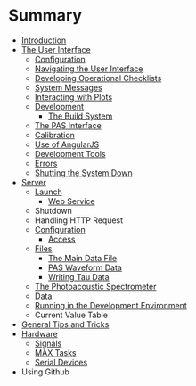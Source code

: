 # Summary

* [Introduction](README.md)
* [The User Interface](the_user_interface.md)
   * [Configuration](ui_configuration.md)
   * [Navigating the User Interface](the_navigation_bar.md)
   * [Developing Operational Checklists](developing_operational_checklists.md)
   * [System Messages](system_messages.md)
   * [Interacting with Plots](interacting_with_plots.md)
   * [Development](ui_development.md)
       * [The Build System](the_build_system.md)
   * [The PAS Interface](the_pas_interface.md)
   * [Calibration](calibration.md)
   * [Use of AngularJS](use_of_angularjs.md)
   * [Development Tools](development_tools.md)
   * [Errors](errors.md)
   * [Shutting the System Down](shutting_the_system_down.md)
* [Server](server.md)
   * [Launch](launch.md)
       * [Web Service](web_service.md)
   * Shutdown
   * Handling HTTP Request
   * [Configuration](server_configuration.md)
       * [Access](access.md)
   * [Files](files.md)
       * [The Main Data File](the_main_data_file.md)
       * [PAS Waveform Data](pas_waveform_data.md)
       * [Writing Tau Data](writing_tau_data.md)
   * [The Photoacoustic Spectrometer](the_photoacoustic_spectrometer.md)
   * [Data](data.md)
   * [Running in the Development Environment](running_in_the_development_environment.md)
   * Current Value Table
* [General Tips and Tricks](general_tips_and_tricks.md)
* [Hardware](hardware.md)
   * [Signals](signals.md)
   * [MAX Tasks](max_tasks.md)
   * [Serial Devices](serial_devices.md)
* Using Github

